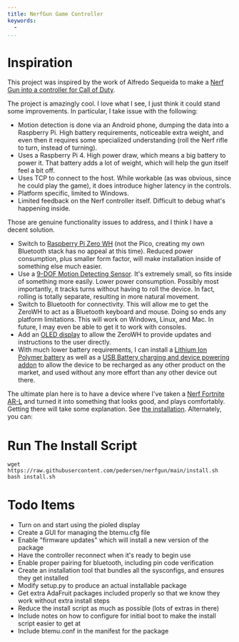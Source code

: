 ```yaml
---
title: NerfGun Game Controller
keywords:
  -
...
```


# Inspiration

This project was inspired by the work of Alfredo Sequeida to make a [Nerf Gun into a
controller for Call of Duty](https://github.com/AlfredoSequeida/Nerf-Gun-Call-of-Duty-Warzone-Controller).

The project is amazingly cool. I love what I see, I just think it could stand some
improvements. In particular, I take issue with the following:

* Motion detection is done via an Android phone, dumping the data into a Raspberry Pi.
  High battery requirements, noticeable extra weight, and even then it requires some
  specialized understanding (roll the Nerf rifle to turn, instead of turning).
* Uses a Raspberry Pi 4. High power draw, which means a big battery to power it. That
  battery adds a lot of weight, which will help the gun itself feel a bit off.
* Uses TCP to connect to the host. While workable (as was obvious, since he could play
  the game), it does introduce higher latency in the controls.
* Platform specific, limited to Windows.
* Limited feedback on the Nerf controller itself. Difficult to debug what's happening
  inside.

Those are genuine functionality issues to address, and I think I have a decent solution.

* Switch to [Raspberry Pi Zero WH](https://www.adafruit.com/product/3708) (not the Pico,
  creating my own Bluetooth stack has no appeal at this time). Reduced power consumption,
  plus smaller form factor, will make installation inside of something else much easier.
* Use a [9-DOF Motion Detecting Sensor](https://www.adafruit.com/product/2472). It's
  extremely small, so fits inside of something more easily. Lower power consumption.
  Possibly most importantly, it tracks turns without having to roll the device. In fact,
  rolling is totally separate, resulting in more natural movement.
* Switch to Bluetooth for connectivity. This will allow me to get the ZeroWH to act
  as a Bluetooth keyboard and mouse. Doing so ends any platform limitations. This
  will work on Windows, Linux, and Mac. In future, I may even be able to get it to
  work with consoles.
* Add an [OLED display](https://www.adafruit.com/product/3527) to allow the ZeroWH to
  provide updates and instructions to the user directly.
* With much lower battery requirements, I can install a [Lithium Ion Polymer battery](https://www.adafruit.com/product/328)
  as well as a [USB Battery charging and device powering addon](https://www.adafruit.com/product/2465)
  to allow the device to be recharged as any other product on the market, and used
  without any more effort than any other device out there.
  
The ultimate plan here is to have a device where I've taken a [Nerf Fortnite AR-L](https://nerf.hasbro.com/en-us/product/fortnite-ar-l-nerf-elite-dart-blaster:BD9E4C78-1160-4FD6-9498-A39AC0632525)
and turned it into something that looks good, and plays comfortably. Getting there will
take some explanation. See [the installation](docs/install.md). Alternately, you can:

# Run The Install Script

```shell
wget https://raw.githubusercontent.com/pedersen/nerfgun/main/install.sh
bash install.sh
```

# Todo Items

* Turn on and start using the pioled display
* Create a GUI for managing the btemu.cfg file
* Enable "firmware updates" which will install a new version of the package
* Have the controller reconnect when it's ready to begin use
* Enable proper pairing for bluetooth, including pin code verification
* Create an installation tool that bundles all the sysconfigs, and ensures they get installed
* Modify setup.py to produce an actual installable package
* Get extra AdaFruit packages included properly so that we know they work without extra install steps
* Reduce the install script as much as possible (lots of extras in there)
* Include notes on how to configure for initial boot to make the install script easier to get at
* Include btemu.conf in the manifest for the package
